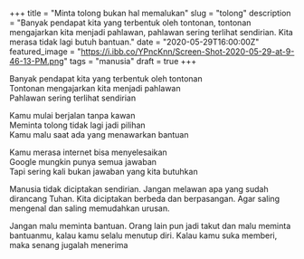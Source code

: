 +++
title = "Minta tolong bukan hal memalukan"
slug = "tolong"
description = "Banyak pendapat kita yang terbentuk oleh tontonan, tontonan mengajarkan kita menjadi pahlawan, pahlawan sering terlihat sendirian. Kita merasa tidak lagi butuh bantuan."
date = "2020-05-29T16:00:00Z"
featured_image = "https://i.ibb.co/YPncKnn/Screen-Shot-2020-05-29-at-9-46-13-PM.png"
tags = "manusia"
draft = true
+++ 

Banyak pendapat kita yang terbentuk oleh tontonan  
Tontonan mengajarkan kita menjadi pahlawan  
Pahlawan sering terlihat sendirian  
  
Kamu mulai berjalan tanpa kawan  
Meminta tolong tidak lagi jadi pilihan  
Kamu malu saat ada yang menawarkan bantuan  
  
Kamu merasa internet bisa menyelesaikan   
Google mungkin punya semua jawaban  
Tapi sering kali bukan jawaban yang kita butuhkan  
  
Manusia tidak diciptakan sendirian. Jangan melawan apa yang sudah dirancang Tuhan. Kita diciptakan berbeda dan berpasangan. Agar saling mengenal dan saling memudahkan urusan.   
  
Jangan malu meminta bantuan. Orang lain pun jadi takut dan malu meminta bantuanmu, kalau kamu selalu  menutup diri. Kalau kamu suka memberi, maka senang jugalah menerima